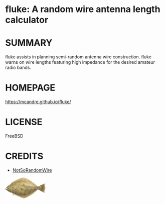 # fluke: A random wire antenna length calculator

# SUMMARY

fluke assists in planning semi-random antenna wire construction. fluke warns on wire lengths featuring high impedance for the desired amateur radio bands.

# HOMEPAGE

https://mcandre.github.io/fluke/

# LICENSE

FreeBSD

# CREDITS

* [NotSoRandomWire](https://www.on6zq.be/w/index.php/Scilab/NotSoRandomWire)

![flounder](fluke.png)
